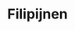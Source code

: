 ---
title: "Filipijnen"
introtext: "Filipijnen, het land van 7641 eilanden, met als twee grootste Luzon en Mindanao. Maar dit zijn niet de eilanden waarvoor je naar de Filipijnen gaat, het is namelijk hét land voor eilandhoppen. Bekijk verschillende eilanden en je bent elke keer weer verrast. "
introimage: "https://lh3.googleusercontent.com/VWjzhk_Yp7gjoF0fwHsWKeO7K-sixpTwG1E8TzpKlzIxTCEXfh355SokT0PKa2QBHrYTS6j1ZkUuHlXZVobXGXsvUmRNpjv3dFVflwbEYwEKF1vI_C0wXQJnTmdbcV96Al3DPe1xiA=w1200"
surface: "300.000"
inhabitants: "105.000.000"
rate: "58,23"
valuta: "peso"
main_text: "Je kunt op veel eilanden ontzettend goed duiken en snorkelen, want de Filipijnen heeft een van de mooiste onderwateren van de wereld. Je vindt er geen mooie steden of bouwwerken, maar je vindt er wel de rust en veelzijdige natuur. Hoogtepunten in onze ogen zijn de eilanden: Palawan, Cebu & Bohol. Het mooie van alles is dat het een erg goedkoop land is om te verblijven en dus is De Filipijnen een echte aanrader!"
fact_one_text: ""
fact_two_text: ""
bigmac_index: ""
images: "https://lh3.googleusercontent.com/DicyeY8sggAtpzjZQMxk7nFryqqw84d0f-tUB_LJVtaU47-37Z9YvsN6Ig-WOCZGtxm-6z-xbUHKVDa4U_GGIrgGqKrIQoaEwP0P0IHkLZvk3cFVnR4WxKq6MCIvEELG23aGOq7upA=w800|https://lh3.googleusercontent.com/heNGCqcWSspghPX6-d_3mdf_0Tqn3u5UqudG5PpH80jqqMdir-NXYtRYuowVDj8N4CesbGsn33LdpIAGzU_OJFoRsbceKBKRru3UmYJyDytnKAZfxV3LDw4vkUJ2K4v3H1Eb2JOqdQ=w800|https://lh3.googleusercontent.com/66zSZwvtQxf_W-8AVi14GJ5HeDdbY98x5B0Q-k04lcD7BOZeMRMTtaa_2tLnAplMuUttYHcTlyCZIBNR_qfOv0CnhVym-dNHUyO6lBTRfiR8cbzo_ZKaVlbol71AwQVcKHlC4NALNw=w800|https://lh3.googleusercontent.com/F4BTm1LrkszSWeXFrvauIfbpX0-2muQe1Y582NzUhh-Ge7SpB85LbdOvsHlCohCYsLF3PQW-imyKQWRGXp3C8km_Ix1Cw1NCC7m_IqBhMa1INuIO6Ru_m0sDlIWcsLA9A9PyFhTmOg=w800"
flight_button_title: "Check vluchtprijzen Filipijnen"
flight_button_url: "https://lt45.net/c/?si=11986&li=1528136&wi=335922&ws=&dl=transport%2Fflights%2Fnl%2Fph%2F%3Flocale%3Dnl-NL%26currency%3DEUR%26market%3DNL"
inspiration_url: "https://partner.bol.com/click/click?p=2&t=url&s=1025999&f=TXL&url=https%3A%2F%2Fwww.bol.com%2Fnl%2Ff%2Flonely-planet-philippines%2F34276775%2F&name=Lonely%20Planet%20Philippines%2C%20Lonely%20Planet"
country_code: "ph"
hotels_url: "https://www.booking.com/country/ph.nl.html?aid=1837623"
continent: "Azië"
---